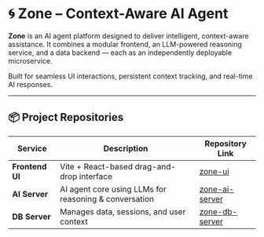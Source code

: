 # 🌀 Zone – Context-Aware AI Agent

**Zone** is an AI agent platform designed to deliver intelligent, context-aware assistance. It combines a modular frontend, an LLM-powered reasoning service, and a data backend — each as an independently deployable microservice.

Built for seamless UI interactions, persistent context tracking, and real-time AI responses.

---

## 📦 Project Repositories

| Service        | Description                                           | Repository Link |
|----------------|-------------------------------------------------------|------------------|
| **Frontend UI** | Vite + React-based drag-and-drop interface            | [zone-ui](https://github.com/Yatik1/zone-ui) |
| **AI Server**   | AI agent core using LLMs for reasoning & conversation | [zone-ai-server](https://github.com/Yatik1/zone-ai-server) |
| **DB Server**   | Manages data, sessions, and user context              | [zone-db-server](https://github.com/Yatik1/zone-db-server) |

